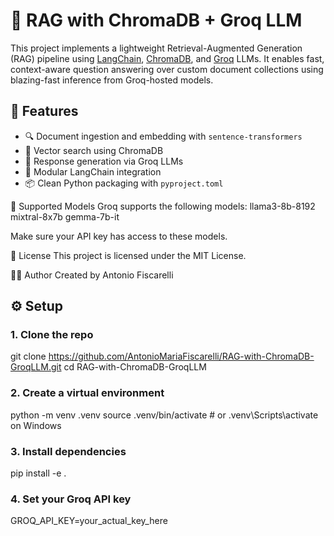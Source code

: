 
# 🧠 RAG with ChromaDB + Groq LLM

This project implements a lightweight Retrieval-Augmented Generation (RAG) pipeline using [LangChain](https://www.langchain.com/), [ChromaDB](https://www.trychroma.com/), and [Groq](https://console.groq.com/) LLMs. It enables fast, context-aware question answering over custom document collections using blazing-fast inference from Groq-hosted models.



## 🚀 Features

- 🔍 Document ingestion and embedding with `sentence-transformers`
- 🧠 Vector search using ChromaDB
- 🤖 Response generation via Groq LLMs
- 🧩 Modular LangChain integration
- 📦 Clean Python packaging with `pyproject.toml`

🧠 Supported Models
Groq supports the following models:
    llama3-8b-8192
    mixtral-8x7b
    gemma-7b-it

Make sure your API key has access to these models.


📜 License
This project is licensed under the MIT License.

🙋‍♂️ Author
Created by Antonio Fiscarelli


## ⚙️ Setup

### 1. Clone the repo
git clone https://github.com/AntonioMariaFiscarelli/RAG-with-ChromaDB-GroqLLM.git
cd RAG-with-ChromaDB-GroqLLM

### 2.  Create a virtual environment
python -m venv .venv
source .venv/bin/activate  # or .venv\Scripts\activate on Windows

### 3.  Install dependencies
pip install -e .

### 4. Set your Groq API key
GROQ_API_KEY=your_actual_key_here




